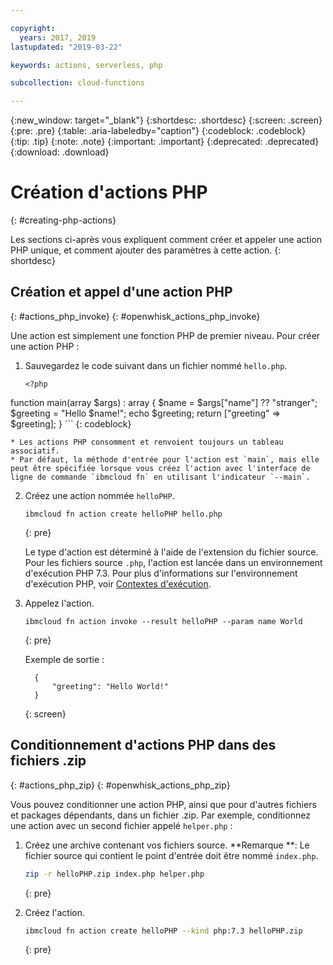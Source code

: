 ```yaml
---

copyright:
  years: 2017, 2019
lastupdated: "2019-03-22"

keywords: actions, serverless, php

subcollection: cloud-functions

---
```


{:new_window: target="_blank"}
{:shortdesc: .shortdesc}
{:screen: .screen}
{:pre: .pre}
{:table: .aria-labeledby="caption"}
{:codeblock: .codeblock}
{:tip: .tip}
{:note: .note}
{:important: .important}
{:deprecated: .deprecated}
{:download: .download}

# Création d'actions PHP
{: #creating-php-actions}

Les sections ci-après vous expliquent comment créer et appeler une action PHP unique, et comment ajouter des paramètres à cette action.
{: shortdesc}

## Création et appel d'une action PHP
{: #actions_php_invoke}
{: #openwhisk_actions_php_invoke}

Une action est simplement une fonction PHP de premier niveau. Pour créer une action PHP :

1. Sauvegardez le code suivant dans un fichier nommé `hello.php`. 

    ```
    <?php
function main(array $args) : array
{
        $name = $args["name"] ?? "stranger";
    $greeting = "Hello $name!";
    echo $greeting;
    return ["greeting" => $greeting];
}
    ```
    {: codeblock}

    * Les actions PHP consomment et renvoient toujours un tableau associatif.
    * Par défaut, la méthode d'entrée pour l'action est `main`, mais elle peut être spécifiée lorsque vous créez l'action avec l'interface de ligne de commande `ibmcloud fn` en utilisant l'indicateur `--main`.

2. Créez une action nommée `helloPHP`.

    ```
    ibmcloud fn action create helloPHP hello.php
    ```
    {: pre}

    Le type d'action est déterminé à l'aide de l'extension du fichier source. Pour les fichiers source `.php`, l'action est lancée dans un environnement d'exécution PHP 7.3. Pour plus d'informations sur l'environnement d'exécution PHP, voir [Contextes d'exécution](https://cloud.ibm.com/docs/openwhisk?topic=cloud-functions-runtimes#openwhisk_ref_php).
  

3. Appelez l'action.

    ```
    ibmcloud fn action invoke --result helloPHP --param name World
    ```
    {: pre}

    Exemple de sortie :

    ```
      {
          "greeting": "Hello World!"
      }
    ```
    {: screen}

## Conditionnement d'actions PHP dans des fichiers .zip
{: #actions_php_zip}
{: #openwhisk_actions_php_zip}

Vous pouvez conditionner une action PHP, ainsi que pour d'autres fichiers et packages dépendants, dans un fichier .zip. Par exemple, conditionnez une action avec un second fichier appelé `helper.php` :

1. Créez une archive contenant vos fichiers source. **Remarque **: Le fichier source qui contient le point d'entrée doit être nommé `index.php`.

    ```bash
    zip -r helloPHP.zip index.php helper.php
    ```
    {: pre}

2. Créez l'action.

    ```bash
    ibmcloud fn action create helloPHP --kind php:7.3 helloPHP.zip
    ```
    {: pre}

